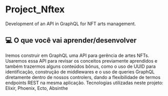 # Project_Nftex

Development of an API in GraphQL for NFT arts management.

## 💻 O que você vai aprender/desenvolver
Iremos construir em GraphQL uma API para gerência de artes NFTs. Usaremos essa API para revisar os conceitos previamente aprendidos e também trazermos alguns conteúdos bônus, como o uso de UUID para identificação, construção de middlewares e o uso de queries GraphQL diretamente dentro de nossos controlers, dando a flexibilidade de termos endpoints REST na mesma aplicação. Tecnologias utilizadas neste projeto: Elixir, Phoenix, Ecto, Absinthe
